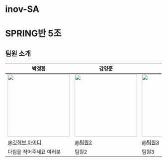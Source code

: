 # inov-SA

# SPRING반 5조

## 팀원 소개 

<table align=center>
    <thead>
        <tr >
            <th style="text-align:center;" >박정환</th>
            <th style="text-align:center;" >강영준</th>
            <th style="text-align:center;" >안종현</th>
            <th style="text-align:center;" >황은혜</th>
            <th style="text-align:center;" >조재형</th>
        </tr>
    </thead>
    <tbody>
        <tr>
            <td><img width="200" src="사진링크" /> </td>
            <td><img width="200" src="팀원2" /></td>
            <td><img width="200" src="팀원3" /></td>
            <td><img width="200" src="팀원4" /></td>
            <td><img width="200" src="팀원5" /></td>
        </tr>
        <tr>
            <td><a href="각자 깃허브 주소">@깃허브 아이디</a></td>
            <td><a href="팀원2">@팀원2</a></td>
            <td><a href="팀원3">@팀원3</a></td>
            <td><a href="팀원4">@팀원4</a></td>
            <td><a href="팀원4">@팀원5</a></td>
        </tr>
        <tr>
            <td width="200">다짐을 적어주세요 여러분</td>
            <td width="200">팀원2</td>
            <td width="200">팀원3</td>
            <td width="200">팀원4</td>
            <td width="200">팀원5</td>
        </tr>
    </tbody>
</table>
